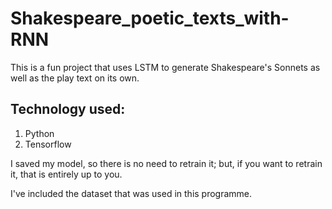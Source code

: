 # Shakespeare_poetic_texts_with-RNN
<p>This is a fun project that uses LSTM to generate Shakespeare's Sonnets as well as the play text on its own.</p>
<h2>Technology used:</h2>
<ol>
  <li>Python</li>
  <li>Tensorflow</li>
</ol>
<p>I saved my model, so there is no need to retrain it; but, if you want to retrain it, that is entirely up to you.</p>
<p>I've included the dataset that was used in this programme. </p>
